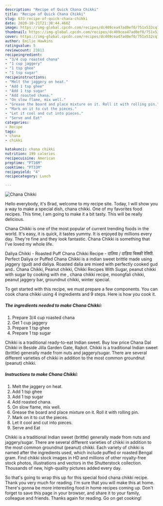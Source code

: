 ```yaml
---
description: "Recipe of Quick Chana Chikki"
title: "Recipe of Quick Chana Chikki"
slug: 633-recipe-of-quick-chana-chikki
date: 2020-10-21T21:38:44.468Z
image: https://img-global.cpcdn.com/recipes/dc409cea47ad0ef0/751x532cq70/chana-chikki-recipe-main-photo.jpg
thumbnail: https://img-global.cpcdn.com/recipes/dc409cea47ad0ef0/751x532cq70/chana-chikki-recipe-main-photo.jpg
cover: https://img-global.cpcdn.com/recipes/dc409cea47ad0ef0/751x532cq70/chana-chikki-recipe-main-photo.jpg
author: Emilie Hawkins
ratingvalue: 5
reviewcount: 23811
recipeingredient:
- "3/4 cup roasted chana"
- "1 cup jaggery"
- "1 tsp ghee"
- "1 tsp sugar"
recipeinstructions:
- "Melt the jaggery on heat."
- "Add 1 tsp ghee"
- "Add 1 tsp sugar"
- "Add roasted chana."
- "On slow flame, mix well."
- "Grease the board and place mixture on it. Roll it with rolling pin."
- "Mark on it to cut the pieces."
- "Let it cool and cut into pieces."
- "Serve and Eat"
categories:
- Recipe
tags:
- chana
- chikki

katakunci: chana chikki 
nutrition: 199 calories
recipecuisine: American
preptime: "PT16M"
cooktime: "PT33M"
recipeyield: "4"
recipecategory: Lunch

---
```



![Chana Chikki](https://img-global.cpcdn.com/recipes/dc409cea47ad0ef0/751x532cq70/chana-chikki-recipe-main-photo.jpg)

Hello everybody, it's Brad, welcome to my recipe site. Today, I will show you a way to make a special dish, chana chikki. One of my favorites food recipes. This time, I am going to make it a bit tasty. This will be really delicious.

Chana Chikki is one of the most popular of current trending foods in the world. It's easy, it is quick, it tastes yummy. It is enjoyed by millions every day. They're fine and they look fantastic. Chana Chikki is something that I've loved my whole life.

Daliya Chikki - Roasted Puff Chana Chikki Recipe - दालिया / दाड़िया चिक्की रेसिपी. Perfect Daliya or Puffed Chana Chikki is a indian sweet brittle made using jaggery (gud) and daliya. Roasted dalia are mixed with perfectly cooked gud and.. Chana Chikki, Peanut chikki, Chikki Recipes With Sugar, peanut chikki with sugar by cooking with me , chana chikki recipe, moongfali chikki, peanut jaggery bar, groundnut chikki, winter special.


To get started with this recipe, we must prepare a few components. You can cook chana chikki using 4 ingredients and 9 steps. Here is how you cook it.

<!--inarticleads1-->

##### The ingredients needed to make Chana Chikki:

1. Prepare 3/4 cup roasted chana
1. Get 1 cup jaggery
1. Prepare 1 tsp ghee
1. Prepare 1 tsp sugar


Chikki is a traditional ready-to-eat Indian sweet. Buy low price Chana Dal Chikki in Beside Jilla Garden Gate, Rajkot. Chikki is a traditional Indian sweet (brittle) generally made from nuts and jaggery/sugar. There are several different varieties of chikki in addition to the most common groundnut (peanut) chikki. 

<!--inarticleads2-->

##### Instructions to make Chana Chikki:

1. Melt the jaggery on heat.
1. Add 1 tsp ghee
1. Add 1 tsp sugar
1. Add roasted chana.
1. On slow flame, mix well.
1. Grease the board and place mixture on it. Roll it with rolling pin.
1. Mark on it to cut the pieces.
1. Let it cool and cut into pieces.
1. Serve and Eat


Chikki is a traditional Indian sweet (brittle) generally made from nuts and jaggery/sugar. There are several different varieties of chikki in addition to the most common groundnut (peanut) chikki. Each variety of chikki is named after the ingredients used, which include puffed or roasted Bengal gram. Find chikki stock images in HD and millions of other royalty-free stock photos, illustrations and vectors in the Shutterstock collection. Thousands of new, high-quality pictures added every day. 

So that's going to wrap this up for this special food chana chikki recipe. Thank you very much for reading. I'm sure that you will make this at home. There's gonna be more interesting food in home recipes coming up. Don't forget to save this page in your browser, and share it to your family, colleague and friends. Thanks again for reading. Go on get cooking!
